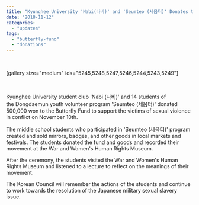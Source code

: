 ```yaml
---
title: "Kyunghee University 'Nabi(나비)' and 'Seumteo (세움터)' Donates to the Butterfly Fund"
date: "2018-11-12"
categories: 
  - "updates"
tags: 
  - "butterfly-fund"
  - "donations"
---
```


 

\[gallery size="medium" ids="5245,5248,5247,5246,5244,5243,5249"\]

 

Kyunghee University student club 'Nabi (나비)' and 14 students of the Dongdaemun youth volunteer program 'Seumteo (세움터)' donated 500,000 won to the Butterfly Fund to support the victims of sexual violence in conflict on November 10th.

The middle school students who participated in 'Seumteo (세움터)' program created and sold mirrors, badges, and other goods in local markets and festivals. The students donated the fund and goods and recorded their movement at the War and Women's Human Rights Museum. 

After the ceremony, the students visited the War and Women's Human Rights Museum and listened to a lecture to reflect on the meanings of their movement.

The Korean Council will remember the actions of the students and continue to work towards the resolution of the Japanese military sexual slavery issue.
